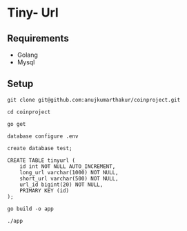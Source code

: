 # Tiny- Url

## Requirements

- Golang
- Mysql

## Setup

```shell
git clone git@github.com:anujkumarthakur/coinproject.git
```

```shell
cd coinproject
```

```shell
go get
```

```shell
database configure .env 
```

```shell
create database test;
```

```
CREATE TABLE tinyurl (
	id int NOT NULL AUTO_INCREMENT,
	long_url varchar(1000) NOT NULL,
	short_url varchar(500) NOT NULL,
	url_id bigint(20) NOT NULL,
    PRIMARY KEY (id)
);
``` 

```shell
go build -o app
```

```shell
./app
```
